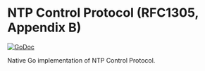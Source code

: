 # NTP Control Protocol (RFC1305, Appendix B)

[![GoDoc](https://godoc.org/github.com/facebookincubator/ntp/protocol/control?status.svg)](https://godoc.org/github.com/facebookincubator/ntp/protocol/control)

Native Go implementation of NTP Control Protocol.
